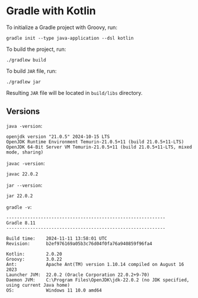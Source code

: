 # Gradle with Kotlin

To initialize a Gradle project with Groovy, run:

```
gradle init --type java-application --dsl kotlin
```

To build the project, run:

```
./gradlew build
```

To build `JAR` file, run:

```
./gradlew jar
```

Resulting `JAR` file will be located in `build/libs` directory.

## Versions

`java -version`:

```
openjdk version "21.0.5" 2024-10-15 LTS
OpenJDK Runtime Environment Temurin-21.0.5+11 (build 21.0.5+11-LTS)
OpenJDK 64-Bit Server VM Temurin-21.0.5+11 (build 21.0.5+11-LTS, mixed mode, sharing)
```

`javac -version`:

```
javac 22.0.2
```

`jar --version`:

```
jar 22.0.2
```

`gradle -v`:

```
------------------------------------------------------------
Gradle 8.11
------------------------------------------------------------

Build time:    2024-11-11 13:58:01 UTC
Revision:      b2ef976169a05b3c76d04f0fa76a940859f96fa4

Kotlin:        2.0.20
Groovy:        3.0.22
Ant:           Apache Ant(TM) version 1.10.14 compiled on August 16 2023
Launcher JVM:  22.0.2 (Oracle Corporation 22.0.2+9-70)
Daemon JVM:    C:\Program Files\OpenJDK\jdk-22.0.2 (no JDK specified, using current Java home)
OS:            Windows 11 10.0 amd64
```